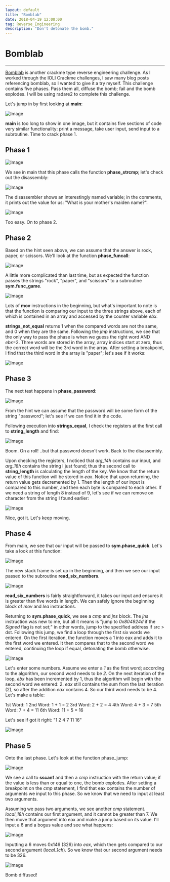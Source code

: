 ```yaml
---
layout: default
title: "Bomblab"
date: 2018-04-19 12:00:00
tag: Reverse_Engineering
description: "Don't detonate the bomb."
---
```


# Bomblab

___

[Bomblab](http://www.cs.ucr.edu/~csong/cs165/17/lab1.html) is another crackme type reverse engineering challenge. As I worked through the IOLI Crackme challenges, I saw many blog posts referencing bomblab, so I wanted to give it a try myself. This challenge contains five phases. Pass them all, diffuse the bomb; fail and the bomb explodes. I will be using radare2 to complete this challenge.

Let's jump in by first looking at **main**:

![Image](/images/bomblab/main_phase1.png)

**main** is too long to show in one image, but it contains five sections of code very similar functionality: print a message, take user input, send input to a subroutine. Time to crack phase 1.

## Phase 1

![Image](/images/bomblab/1_bomb.png)

We see in main that this phase calls the function **phase_strcmp**; let's check out the disassembly:

![Image](/images/bomblab/1_phase_strcmp.png)

The disassembler shows an interestingly named variable; in the comments, it prints out the value for us: "What is your mother's maiden name?".

![Image](/images/bomblab/1_diffused.png)

Too easy. On to phase 2.

## Phase 2

Based on the hint seen above, we can assume that the answer is rock, paper, or scissors. We'll look at the function **phase_funcall**:

![Image](/images/bomblab/2_phase_funcall.png)

A little more complicated than last time, but as expected the function passes the strings "rock", "paper", and "scissors" to a subroutine **sym.func_game**.

![Image](/images/bomblab/2_phase_funcall.png)

Lots of **mov** instructions in the beginning, but what's important to note is that the function is comparing our input to the three strings above, each of which is contained in an array and accessed by the counter variable *ebx*. 

**strings_not_equal** returns 1 when the compared words are not the same, and 0 when they are the same. Following the *jmp* instructions, we see that the only way to pass the phase is when we guess the right word AND *ebx*=2. Three words are stored in the array, array indices start at zero, thus the correct word will be the 3rd word in the array. After setting a breakpoint, I find that the third word in the array is "paper"; let's see if it works:

![Image](/images/bomblab/2_diffused.png)

## Phase 3

The next test happens in **phase_password**:

![Image](/images/bomblab/3_phase_password.png)

From the hint we can assume that the password will be some form of the string "password"; let's see if we can find it in the code. 

Following execution into **strings_equal**, I check the registers at the first call to **string_length** and find:

![Image](/images/bomblab/3_password_found.png)

Boom. On a roll! ..but that password doesn't work. Back to the disassembly. 

Upon checking the registers, I noticed that *arg_14h* contains our input, and *arg_18h* contains the string I just found; thus the second call to **string_length** is calculating the length of the key. We know that the return value of this function will be stored in *eax*. Notice that upon returning, the return value gets decremented by 1. Then the length of our input is compared to this number, and then each byte is compared to each other. If we need a string of length 8 instead of 9, let's see if we can remove on character from the string I found earlier:

![Image](/images/bomblab/3_diffused.png)

Nice, got it. Let's keep moving.

## Phase 4

From main, we see that our input will be passed to **sym.phase_quick**. Let's take a look at this function:

![Image](/images/bomblab/4_phase_quick.png)

The new stack frame is set up in the beginning, and then we see our input passed to the subroutine **read_six_numbers**. 

![Image](/images/bomblab/4_read_six_numbers.png)

**read_six_numbers** is fairly straightforward, it takes our input and ensures it is greater than five words in length. We can safely ignore the beginning block of *mov* and *lea* instructions.

Returning to **sym.phase_quick**, we see a *cmp* and *jns* block. The *jns* instruction was new to me, but all it means is "jump to *0x804924d* if the *Signed* flag is not set;" in other words, jump to the specified address if src > dst. Following this jump, we find a loop through the first six words we entered. On the first iteration, the function moves a 1 into eax and adds it to the first word we entered. It then compares that to the second word we entered, continuing the loop if equal, detonating the bomb otherwise.

![Image](/images/bomblab/4_phase_quick_loop.png)

Let's enter some numbers. Assume we enter a *1* as the first word; according to the algorithm, our second word needs to be *2*. On the next iteration of the loop, *ebx* has been incremented by 1, thus the algorithm will begin with the second word we entered: 2. *eax* still contains the sum from the last iteration (2), so after the addition *eax* contains 4. So our third word needs to be 4. Let's make a table:

1st Word: 1
2nd Word: 1 + 1 = 2
3rd Word: 2 + 2 = 4
4th Word: 4 + 3 = 7
5th Word: 7 + 4 = 11
6th Word: 11 + 5 = 16

Let's see if got it right: "1 2 4 7 11 16"

![Image](/images/bomblab/4_phase_passed.png)

## Phase 5

Onto the last phase. Let's look at the function phase_jump:

![Image](/images/bomblab/5_phase_jump.png)

We see a call to **sscanf** and then a *cmp* instruction with the return value; if the value is less than or equal to one, the bomb explodes. After setting a breakpoint on the *cmp* statement, I find that eax contains the number of arguments we input to this phase. So we know that we need to input at least two arguments.

Assuming we pass two arguments, we see another *cmp* statement. *local_18h* contains our first argument, and it cannot be greater than 7. We then move that argument into eax and make a jump based on its value. I'll input a 6 and a bogus value and see what happens:

![Image](/images/bomblab/5_phase_jump_2nd.png)

Inputting a 6 moves 0x146 (326) into *eax*, which then gets compared to our second argument (*local_1ch*). So we know that our second argument needs to be 326. 

![Image](/images/bomblab/5_diffused.png)

Bomb diffused!